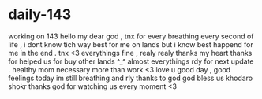 # daily-143
working on 143
hello my dear god , tnx for every breathing every second of life , i dont know tich way best for me on lands but i know best happend for me in the end . tnx <3
everythings fine , realy realy thanks my heart
thanks for helped us for buy other lands ^_^ almost everythings rdy for next update . healthy mom necessary more than work <3 love u
good day , good feelings
today im still breathing and rly thanks to god
god bless us
khodaro shokr
thanks god for watching us every moment <3
